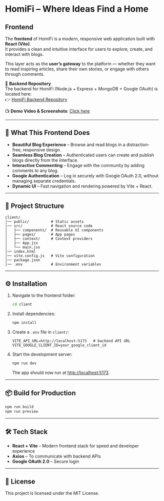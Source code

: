 # HomiFi – Where Ideas Find a Home

## Frontend  
The **frontend** of HomiFi is a modern, responsive web application built with **React (Vite)**.  
It provides a clean and intuitive interface for users to explore, create, and interact with blogs.  

This layer acts as the **user’s gateway** to the platform — whether they want to read inspiring articles, share their own stories, or engage with others through comments.  

🔗 **Backend Repository**  
The backend for HomiFi (Node.js + Express + MongoDB + Google OAuth) is located here:  
👉 [HomiFi Backend Repository](https://github.com/your-username/homifi-backend)

📺 **Demo Video & Screenshots**: [Click here](https://drive.google.com/drive/folders/14IBuUbnINqiBrYk3FFAm7wlgXlkgT14v?usp=sharing)

---

## 🌟 What This Frontend Does
- **Beautiful Blog Experience** – Browse and read blogs in a distraction-free, responsive design.  
- **Seamless Blog Creation** – Authenticated users can create and publish blogs directly from the interface.  
- **Interactive Commenting** – Engage with the community by adding comments to any blog.  
- **Google Authentication** – Log in securely with Google OAuth 2.0, without managing separate credentials.  
- **Dynamic UI** – Fast navigation and rendering powered by Vite + React.  

---

## 📂 Project Structure
```
client/
│── public/          # Static assets
│── src/             # React source code
│   ├── components/  # Reusable UI components
│   ├── pages/       # App pages
│   ├── context/     # Context providers
│   ├── App.jsx
│   └── main.jsx
│── index.html
│── vite.config.js   # Vite configuration
│── package.json
│── .env             # Environment variables
```

---

## ⚙️ Installation

1. Navigate to the frontend folder:
   ```bash
   cd client
   ```

2. Install dependencies:
   ```bash
   npm install
   ```

3. Create a `.env` file in `client/`:
   ```env
   VITE_API_URL=http://localhost:5173   # backend API URL
   VITE_GOOGLE_CLIENT_ID=your_google_client_id
   ```

4. Start the development server:
   ```bash
   npm run dev
   ```
   The app should now run at [http://localhost:5173](http://localhost:5173).

---

## 📦 Build for Production
```bash
npm run build
npm run preview
```

---

## 🛠 Tech Stack
- **React + Vite** – Modern frontend stack for speed and developer experience  
- **Axios** – To communicate with backend APIs  
- **Google OAuth 2.0** – Secure login  

---

## 📜 License
This project is licensed under the MIT License.
